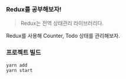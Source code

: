 ### Redux를 공부해보자!

> Redux는 전역 상태관리 라이브러리다.

Redux를 사용해 Counter, Todo 상태를 관리해보자.

### 프로젝트 빌드

```
yarn add
yarn start
```
